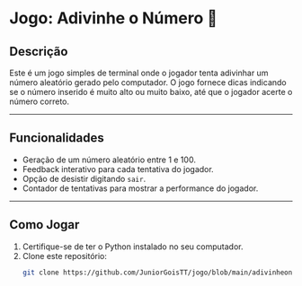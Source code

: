 # Jogo: Adivinhe o Número 🎲

## Descrição
Este é um jogo simples de terminal onde o jogador tenta adivinhar um número aleatório gerado pelo computador. O jogo fornece dicas indicando se o número inserido é muito alto ou muito baixo, até que o jogador acerte o número correto.

---

## Funcionalidades
- Geração de um número aleatório entre 1 e 100.
- Feedback interativo para cada tentativa do jogador.
- Opção de desistir digitando `sair`.
- Contador de tentativas para mostrar a performance do jogador.

---

## Como Jogar
1. Certifique-se de ter o Python instalado no seu computador.
2. Clone este repositório:
   ```bash
   git clone https://github.com/JuniorGoisTT/jogo/blob/main/adivinheonumero.py

